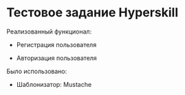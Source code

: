 # Тестовое задание Hyperskill

Реализованный функционал:

- Регистрация пользователя

- Авторизация пользователя

Было использовано:

- Шаблонизатор: Mustache
